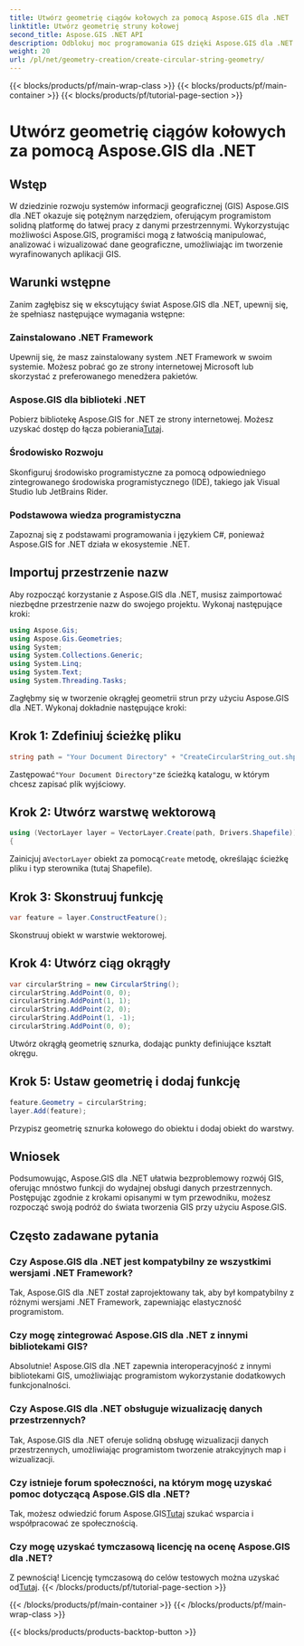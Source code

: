 ```yaml
---
title: Utwórz geometrię ciągów kołowych za pomocą Aspose.GIS dla .NET
linktitle: Utwórz geometrię struny kołowej
second_title: Aspose.GIS .NET API
description: Odblokuj moc programowania GIS dzięki Aspose.GIS dla .NET. Twórz, analizuj i wizualizuj dane przestrzenne bez wysiłku.
weight: 20
url: /pl/net/geometry-creation/create-circular-string-geometry/
---
```


{{< blocks/products/pf/main-wrap-class >}}
{{< blocks/products/pf/main-container >}}
{{< blocks/products/pf/tutorial-page-section >}}

# Utwórz geometrię ciągów kołowych za pomocą Aspose.GIS dla .NET

## Wstęp
W dziedzinie rozwoju systemów informacji geograficznej (GIS) Aspose.GIS dla .NET okazuje się potężnym narzędziem, oferującym programistom solidną platformę do łatwej pracy z danymi przestrzennymi. Wykorzystując możliwości Aspose.GIS, programiści mogą z łatwością manipulować, analizować i wizualizować dane geograficzne, umożliwiając im tworzenie wyrafinowanych aplikacji GIS.
## Warunki wstępne
Zanim zagłębisz się w ekscytujący świat Aspose.GIS dla .NET, upewnij się, że spełniasz następujące wymagania wstępne:
### Zainstalowano .NET Framework
Upewnij się, że masz zainstalowany system .NET Framework w swoim systemie. Możesz pobrać go ze strony internetowej Microsoft lub skorzystać z preferowanego menedżera pakietów.
### Aspose.GIS dla biblioteki .NET
 Pobierz bibliotekę Aspose.GIS for .NET ze strony internetowej. Możesz uzyskać dostęp do łącza pobierania[Tutaj](https://releases.aspose.com/gis/net/).
### Środowisko Rozwoju
Skonfiguruj środowisko programistyczne za pomocą odpowiedniego zintegrowanego środowiska programistycznego (IDE), takiego jak Visual Studio lub JetBrains Rider.
### Podstawowa wiedza programistyczna
Zapoznaj się z podstawami programowania i językiem C#, ponieważ Aspose.GIS for .NET działa w ekosystemie .NET.

## Importuj przestrzenie nazw
Aby rozpocząć korzystanie z Aspose.GIS dla .NET, musisz zaimportować niezbędne przestrzenie nazw do swojego projektu. Wykonaj następujące kroki:

```csharp
using Aspose.Gis;
using Aspose.Gis.Geometries;
using System;
using System.Collections.Generic;
using System.Linq;
using System.Text;
using System.Threading.Tasks;
```

Zagłębmy się w tworzenie okrągłej geometrii strun przy użyciu Aspose.GIS dla .NET. Wykonaj dokładnie następujące kroki:
## Krok 1: Zdefiniuj ścieżkę pliku
```csharp
string path = "Your Document Directory" + "CreateCircularString_out.shp";
```
 Zastępować`"Your Document Directory"`ze ścieżką katalogu, w którym chcesz zapisać plik wyjściowy.
## Krok 2: Utwórz warstwę wektorową
```csharp
using (VectorLayer layer = VectorLayer.Create(path, Drivers.Shapefile))
{
```
 Zainicjuj a`VectorLayer` obiekt za pomocą`Create` metodę, określając ścieżkę pliku i typ sterownika (tutaj Shapefile).
## Krok 3: Skonstruuj funkcję
```csharp
var feature = layer.ConstructFeature();
```
Skonstruuj obiekt w warstwie wektorowej.
## Krok 4: Utwórz ciąg okrągły
```csharp
var circularString = new CircularString();
circularString.AddPoint(0, 0);
circularString.AddPoint(1, 1);
circularString.AddPoint(2, 0);
circularString.AddPoint(1, -1);
circularString.AddPoint(0, 0);
```
Utwórz okrągłą geometrię sznurka, dodając punkty definiujące kształt okręgu.
## Krok 5: Ustaw geometrię i dodaj funkcję
```csharp
feature.Geometry = circularString;
layer.Add(feature);
```
Przypisz geometrię sznurka kołowego do obiektu i dodaj obiekt do warstwy.

## Wniosek
Podsumowując, Aspose.GIS dla .NET ułatwia bezproblemowy rozwój GIS, oferując mnóstwo funkcji do wydajnej obsługi danych przestrzennych. Postępując zgodnie z krokami opisanymi w tym przewodniku, możesz rozpocząć swoją podróż do świata tworzenia GIS przy użyciu Aspose.GIS.
## Często zadawane pytania
### Czy Aspose.GIS dla .NET jest kompatybilny ze wszystkimi wersjami .NET Framework?
Tak, Aspose.GIS dla .NET został zaprojektowany tak, aby był kompatybilny z różnymi wersjami .NET Framework, zapewniając elastyczność programistom.
### Czy mogę zintegrować Aspose.GIS dla .NET z innymi bibliotekami GIS?
Absolutnie! Aspose.GIS dla .NET zapewnia interoperacyjność z innymi bibliotekami GIS, umożliwiając programistom wykorzystanie dodatkowych funkcjonalności.
### Czy Aspose.GIS dla .NET obsługuje wizualizację danych przestrzennych?
Tak, Aspose.GIS dla .NET oferuje solidną obsługę wizualizacji danych przestrzennych, umożliwiając programistom tworzenie atrakcyjnych map i wizualizacji.
### Czy istnieje forum społeczności, na którym mogę uzyskać pomoc dotyczącą Aspose.GIS dla .NET?
 Tak, możesz odwiedzić forum Aspose.GIS[Tutaj](https://forum.aspose.com/c/gis/33) szukać wsparcia i współpracować ze społecznością.
### Czy mogę uzyskać tymczasową licencję na ocenę Aspose.GIS dla .NET?
 Z pewnością! Licencję tymczasową do celów testowych można uzyskać od[Tutaj](https://purchase.aspose.com/temporary-license/).
{{< /blocks/products/pf/tutorial-page-section >}}

{{< /blocks/products/pf/main-container >}}
{{< /blocks/products/pf/main-wrap-class >}}

{{< blocks/products/products-backtop-button >}}
